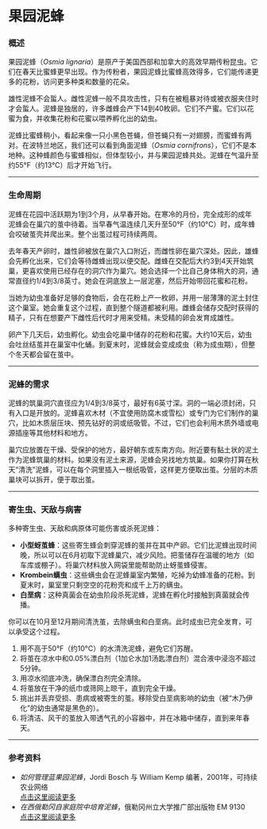 # 果园泥蜂

### 概述

果园泥蜂（*Osmia lignaria*）是原产于美国西部和加拿大的高效早期传粉昆虫。它们在春天比蜜蜂更早出现。作为传粉者，果园泥蜂比蜜蜂高效得多，它们能传递更多的花粉，访问更多种类和数量的花朵。

雄性泥蜂不会蜇人。雌性泥蜂一般不具攻击性，只有在被粗暴对待或被衣服夹住时才会蜇人。泥蜂是独居的，许多雌蜂会产下14到40枚卵。它们不产蜜。它们以花蜜为食，并收集花粉和花蜜以喂养孵化出的幼虫。

泥蜂比蜜蜂稍小，看起来像一只小黑色苍蝇，但苍蝇只有一对翅膀，而蜜蜂有两对。在波特兰地区，我们还可以看到角面泥蜂（*Osmia cornifrons*），它们不是本地种。这种蜂颜色与蜜蜂相似，但体型较小，并与果园泥蜂共处。泥蜂在气温升至约55°F（约13°C）后才开始飞行。

---

### 生命周期

泥蜂在花园中活跃期为1到3个月，从早春开始。在寒冷的月份，完全成形的成年泥蜂会在巢穴的茧中待着。当早春气温连续几天升至50°F（约10°C）时，成年蜂会咬破茧壳并爬出来。整个出茧过程可持续两周。

去年春天产卵时，雄性卵被放在巢穴入口附近，而雌性卵在巢穴深处。因此，雄蜂会先孵化出来，它们会等待雌蜂出现以便交配。雌蜂在交配后大约3到4天开始筑巢，更喜欢使用已经存在的洞穴作为巢穴。她会选择一个比自己身体稍大的洞，通常直径约1/4到3/8英寸。她会在洞底放上一层泥塞，然后开始带回花蜜和花粉。

当她为幼虫准备好足够的食物后，会在花粉上产一枚卵，并用一层薄薄的泥土封住这个巢室。她会重复这个过程，直到整个隧道都被利用。雌蜂会储存交配时获得的精子，只有在想要产下雌性后代时才用来受精。未受精的卵会发育成雄性。

卵产下几天后，幼虫孵化。幼虫会吃巢中储存的花粉和花蜜。大约10天后，幼虫会吐丝结茧并在巢室中化蛹。到夏末时，泥蜂就会变成成虫（称为成虫期），但整个冬天都会留在茧中。

---

### 泥蜂的需求

泥蜂的筑巢洞穴直径应为1/4到3/8英寸，最好有6英寸深。洞的一端必须封闭，只有入口是开放的。泥蜂喜欢木材（不宜使用防腐木或雪松）或专门为它们制作的巢穴，比如木质层压块、预先钻好的洞或纸吸管。不过，它们也会利用木质外墙或电源插座等其他材料和地方。

巢穴应放置在干燥、受保护的地方，最好朝东或东南方向。附近要有黏土状的泥土作为泥蜂筑巢的材料。如果没有泥土来源，泥蜂会另找地方筑巢。如果你打算在秋天“清洗”泥蜂，可以在每个洞里插入一根纸吸管，这样更方便取出茧。分层的木质巢块可以拆开，便于取出茧。

---

### 寄生虫、天敌与病害

多种寄生虫、天敌和病原体可能伤害或杀死泥蜂：

- **小型蚜茧蜂**：这些寄生蜂会刺穿泥蜂的茧并在其中产卵。它们比泥蜂出现时间晚，所以可以在6月初取下泥蜂巢穴，减少风险。把茧储存在温暖的地方（如车库或棚子）。将巢穴材料放入网袋里能帮助防止蚜茧蜂侵害。
- **Krombein螨虫**：这些螨虫会在泥蜂巢室内繁殖，吃掉为幼蜂准备的花粉。到夏末时，巢室里只剩空空的花粉壳和成千上万的螨虫。
- **白垩病**：这种真菌会在幼虫阶段杀死泥蜂，泥蜂在孵化时接触到真菌就会传播。

你可以在10月至12月期间清洗茧，去除螨虫和白垩病。此时成虫已完全发育，可以承受这个过程。


1. 用不高于50°F（约10°C）的水清洗泥蜂，避免它们苏醒。
2. 将茧在凉水中和0.05%漂白剂（1加仑水加1汤匙漂白剂）混合液中浸泡不超过5分钟。
3. 用凉水彻底冲洗，确保漂白剂完全清除。
4. 将茧放在干净的纸巾或筛网上晾干，直到完全干燥。
5. 挑出并丢弃受损、患病或被寄生的茧。移除受白垩病影响的幼虫（被“木乃伊化”的幼虫通常是黑色的）。
6. 将清洁、风干的茧放入带透气孔的小容器中，并在冰箱中储存，直到来年春天。

---

### 参考资料

- *如何管理蓝果园泥蜂*，Jordi Bosch 与 William Kemp 编著，2001年，可持续农业网络  
  [点击这里阅读更多](https://www.sare.org/wpcontent/uploads/How_to_Manage_the_Blue_Orchard_Bee.pdf)
- *在西俄勒冈自家庭院中培育泥蜂*，俄勒冈州立大学推广部出版物 EM 9130  
  [点击这里阅读更多](https://catalog.extension.oregonstate.edu/em9130)
